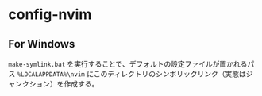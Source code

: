 # config-nvim

## For Windows

`make-symlink.bat` を実行することで、デフォルトの設定ファイルが置かれるパス `%LOCALAPPDATA%\nvim` にこのディレクトリのシンボリックリンク（実態はジャンクション）を作成する。

